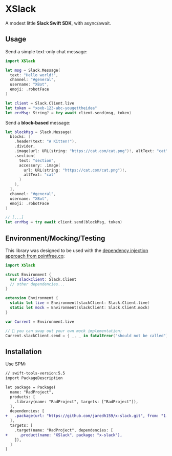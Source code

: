 # XSlack

A modest little **Slack Swift SDK**, with async/await.

## Usage

Send a simple text-only chat message:

```swift
import XSlack

let msg = Slack.Message(
  text: "Hello world!",
  channel: "#general",
  username: "XBot",
  emoji: .robotFace
)

let client = Slack.Client.live
let token = "xoxb-123-abc-yougettheidea"
let errMsg: String? = try await client.send(msg, token)
```

Send a **block-based** message:

```swift
let blockMsg = Slack.Message(
  blocks: [
    .header(text: "A Kitten!"),
    .divider,
    .image(url: URL(string: "https://cat.com/cat.png")!, altText: "cat"),
    .section(
      text: "section",
      accessory: .image(
        url: URL(string: "https://cat.com/cat.png")!,
        altText: "cat"
      )
    ),
  ],
  channel: "#general",
  username: "XBot",
  emoji: .robotFace
)

// [...]
let errMsg = try await client.send(blockMsg, token)
```

## Environment/Mocking/Testing

This library was designed to be used with the
[dependency injection approach from pointfree.co](https://www.pointfree.co/episodes/ep16-dependency-injection-made-easy):

```swift
import XSlack

struct Environment {
  var slackClient: Slack.Client
  // other dependencies...
}

extension Environment {
  static let live = Environment(slackClient: Slack.Client.live)
  static let mock = Environment(slackClient: Slack.Client.mock)
}

var Current = Environment.live

// 🎉 you can swap out your own mock implementation:
Current.slackClient.send = { _, _ in fatalError("should not be called") }
```

## Installation

Use SPM:

```diff
// swift-tools-version:5.5
import PackageDescription

let package = Package(
  name: "RadProject",
  products: [
    .library(name: "RadProject", targets: ["RadProject"]),
  ],
  dependencies: [
+   .package(url: "https://github.com/jaredh159/x-slack.git", from: "1.0.0")
  ],
  targets: [
    .target(name: "RadProject", dependencies: [
+     .product(name: "XSlack", package: "x-slack"),
    ]),
  ]
)
```
